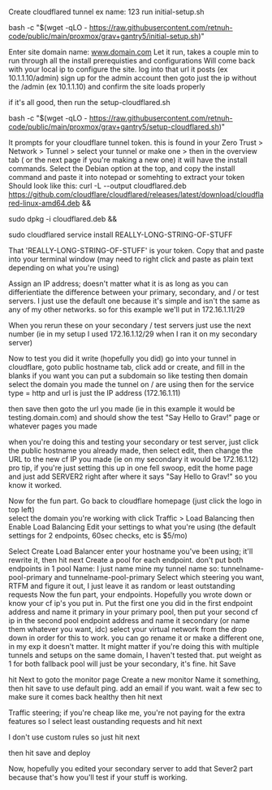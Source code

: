 Create cloudflared tunnel ex name: 123
run initial-setup.sh

bash -c "$(wget -qLO - https://raw.githubusercontent.com/retnuh-code/public/main/proxmox/grav+gantry5/initial-setup.sh)"

Enter site domain name: www.domain.com
Let it run, takes a couple min to run through all the install prerequisties and configurations 
Will come back with your local ip to configure the site. 
log into that url it posts (ex 10.1.1.10/admin) sign up for the admin account 
then goto just the ip without the /admin (ex 10.1.1.10) and confirm the site loads properly 


if it's all good, then run the setup-cloudflared.sh 

bash -c "$(wget -qLO - https://raw.githubusercontent.com/retnuh-code/public/main/proxmox/grav+gantry5/setup-cloudflared.sh)"

It prompts for your cloudflare tunnel token. this is found in your Zero Trust > Network > Tunnel > select your tunnel or make one > then in the overview tab ( or the next page if you're making a new one) it will have the install commands. 
Select the Debian option at the top, and copy the install command and paste it into notepad or somehting to extract your token 
Should look like this: 
curl -L --output cloudflared.deb https://github.com/cloudflare/cloudflared/releases/latest/download/cloudflared-linux-amd64.deb && 

sudo dpkg -i cloudflared.deb && 

sudo cloudflared service install REALLY-LONG-STRING-OF-STUFF

That 'REALLY-LONG-STRING-OF-STUFF' is your token. Copy that and paste into your terminal window (may need to right click and paste as plain text depending on what you're using) 

Assign an IP address; doesn't matter what it is as long as you can differientiate the difference between your primary, secondary, and / or test servers. 
I just use the default one because it's simple and isn't the same as any of my other networks. so for this example we'll put in 172.16.1.11/29

When you rerun these on your secondary / test servers just use the next number (ie in my setup I used 172.16.1.12/29 when I ran it on my secondary server) 

Now to test you did it write (hopefully you did) go into your tunnel in cloudflare, goto public hostname tab, click add or create, and fill in the blanks
if you want you can put a subdomain so like testing then domain select the domain you made the tunnel on / are using 
then for the service type = http and url is just the IP address (172.16.1.11) 

then save then goto the url you made (ie in this example it would be testing.domain.com) and should show the test "Say Hello to Grav!" page or whatever pages you made 

when you're doing this and testing your secondary or test server, just click the public hostname you already made, then select edit, then change the URL to the new cf IP you made (ie on my secondary it would be 172.16.1.12) 
pro tip, if you're just setting this up in one fell swoop, edit the home page and just add SERVER2 right after where it says "Say Hello to Grav!" so you know it worked. 

Now for the fun part. Go back to cloudflare homepage (just click the logo in top left)  
select the domain you're working with 
click Traffic > Load Balancing then Enable Load Balancing 
Edit your settings to what you're using (the default settings for 2 endpoints, 60sec checks, etc is $5/mo) 

Select Create Load Balancer
enter your hostname you've been using; it'll rewrite it, then hit next 
Create a pool for each endpoint. don't put both endpoints in 1 pool
Name: I just name mine my tunnel name so: tunnelname-pool-primary and tunnelname-pool-primary
Select which steering you want, RTFM and figure it out, I just leave it as random or least outstanding requests
Now the fun part, your endpoints. Hopefully you wrote down or know your cf ip's you put in. Put the first one you did in the first endpoint address and name it primary in your primary pool, then put your second cf ip in the second pool endpoint address and name it secondary (or name them whatever you want, idc)
select your virtual network from the drop down in order for this to work. you can go rename it or make a different one, in my exp it doesn't matter. It might matter if you're doing this with multiple tunnels and setups on the same domain, I haven't tested that. 
put weight as 1 for both 
fallback pool will just be your secondary, it's fine.
hit Save 

hit Next to goto the monitor page 
Create a new monitor 
Name it something, then hit save to use default ping. add an email if you want.
wait a few sec to make sure it comes back healthy then hit next 

Traffic steering; if you're cheap like me, you're not paying for the extra features so I select least oustanding requests and hit next 

I don't use custom rules so just hit next 

then hit save and deploy 

Now, hopefully you edited your secondary server to add that Sever2 part because that's how you'll test if your stuff is working. 




